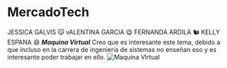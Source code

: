 # MercadoTech
JESSICA GALVIS :kissing_cat:
vALENTINA GARCIA :yum:
FERNANDA ARDILA :chipmunk:
KELLY ESPANA :smile:
***Maquina Virtual***
Creo que es interesante este tema, debido a que incluso en la carrera de ingeniería de sistemas
no enseñan eso y es interesante poder trabajar en ello.
![Maquina VIrtual](https://www.docpath.com/caracteristicas-y-ventajas-de-sistemas-de-maquinas-virtuales/?lang=es)



